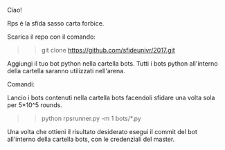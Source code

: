 Ciao!

Rps è la sfida sasso carta forbice.

Scarica il repo con il comando:

>> git clone https://github.com/sfideunivr/2017.git

Aggiungi il tuo bot python nella cartella bots.
Tutti i bots python all'interno della cartella saranno
 utilizzati nell'arena.

Comandi:

Lancio i bots contenuti nella cartella bots facendoli
 sfidare una volta sola per 5*10^5 rounds.

>> python rpsrunner.py -m 1 bots/*.py

Una volta che ottieni il risultato desiderato esegui il commit
 del bot all'interno della cartella bots, con le credenziali del master.
